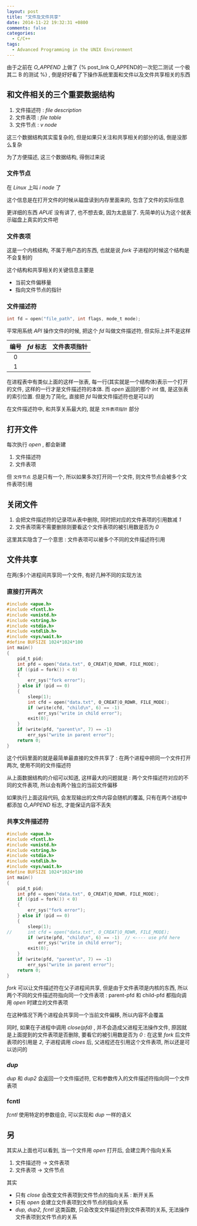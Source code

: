 ```yaml
---
layout: post
title: "文件及文件共享"
date: 2014-11-22 19:32:31 +0800
comments: false
categories:
  - C/C++
tags:
  - Advanced Programming in the UNIX Environment
---
```




由于之前在 _O_APPEND_ 上做了 {% post_link O_APPEND的一次犯二测试 一个极其二 B 的测试 %} , 倒是好好看了下操作系统里面和文件以及文件共享相关的东西
<!--more-->

## 和文件相关的三个重要数据结构

1. 文件描述符 : _file description_
2. 文件表项 : _file table_
3. 文件节点 : _v node_

这三个数据结构其实蛮复杂的, 但是如果只关注和共享相关的部分的话, 倒是没那么复杂

为了方便描述, 这三个数据结构, 得倒过来说

### 文件节点

在 _Linux_ 上叫 _i node_ 了

这个信息是在打开文件的时候从磁盘读到内存里面来的, 包含了文件的实际信息

更详细的东西 _APUE_ 没有讲了, 也不想去查, 因为太底层了. 先简单的认为这个就表示磁盘上真实的文件吧

### 文件表项

这是一个内核结构, 不属于用户态的东西, 也就是说 _fork_ 子进程的时候这个结构是不会复制的

这个结构和共享相关的关键信息主要是

* 当前文件偏移量
* 指向文件节点的指针 

### 文件描述符

```c
int fd = open("file_path", int flags, mode_t mode);
```

平常用系统 _API_ 操作文件的时候, 把这个 _fd_ 叫做文件描述符, 但实际上并不是这样

编号|_fd_ 标志|文件表项指针
:---:|:---:|:----:
0| | |
1| |  |

在进程表中有类似上面的这样一张表, 每一行(其实就是一个结构体)表示一个打开的文件, 这样的一行才是文件描述符的本体. 而 _open_ 返回的那个 _int_ 值, 是这张表的索引位置. 但是为了简化, 直接把 _fd_ 叫做文件描述符也是可以的

在文件描述符中, 和共享关系最大的, 就是 `文件表项指针` 部分

## 打开文件

每次执行 _open_ , 都会新建

1. 文件描述符
2. 文件表项

但 `文件节点` 总是只有一个, 所以如果多次打开同一个文件, 则文件节点会被多个文件表项引用

## 关闭文件

1. 会把文件描述符的记录项从表中删除, 同时把对应的文件表项的引用数减 _1_
2. 文件表项需不需要删除则要看这个文件表项的被引用数是否为 _0_

这里其实隐含了一个意思 : 文件表项可以被多个不同的文件描述符引用

## 文件共享

在两(多)个进程间共享同一个文件, 有好几种不同的实现方法

### 直接打开两次

```c
#include <apue.h>
#include <fcntl.h>
#include <unistd.h>
#include <string.h>
#include <stdio.h>
#include <stdlib.h>
#include <sys/wait.h>
#define BUFSIZE 1024*1024*100
int main()
{
    pid_t pid;
    int pfd = open("data.txt", O_CREAT|O_RDWR, FILE_MODE);
    if ((pid = fork()) < 0)
    {
        err_sys("fork error");
    } else if (pid == 0)
    {
        sleep(1);
        int cfd = open("data.txt", O_CREAT|O_RDWR, FILE_MODE);
        if (write(cfd, "child\n", 6) == -1)
            err_sys("write in child error");
        exit(0);
    }
    if (write(pfd, "parent\n", 7) == -1)
        err_sys("write in parent error");
    return 0;
}
```

这个代码里面的就是最简单最直接的文件共享了 : 在两个进程中把同一个文件打开两次, 使用不同的文件描述符

从上面数据结构的介绍可以知道, 这样最大的问题就是 : 两个文件描述符对应的不同的文件表项, 所以会有两个独立的当前文件偏移

如果执行上面这段代码, 会发现输出的文件内容会随机的覆盖, 只有在两个进程中都添加 _O_APPEND_ 标志, 才能保证内容不丢失

### 共享文件描述符

```c
#include <apue.h>
#include <fcntl.h>
#include <unistd.h>
#include <string.h>
#include <stdio.h>
#include <stdlib.h>
#include <sys/wait.h>
#define BUFSIZE 1024*1024*100
int main()
{
    pid_t pid;
    int pfd = open("data.txt", O_CREAT|O_RDWR, FILE_MODE);
    if ((pid = fork()) < 0)
    {
        err_sys("fork error");
    } else if (pid == 0)
    {
        sleep(1);
//      int cfd = open("data.txt", O_CREAT|O_RDWR, FILE_MODE);
        if (write(pfd, "child\n", 6) == -1)  // <---- use pfd here
            err_sys("write in child error");
        exit(0);
    }
    if (write(pfd, "parent\n", 7) == -1)
        err_sys("write in parent error");
    return 0;
}
```

_fork_ 可以让文件描述符在父子进程间共享, 但是由于文件表项是内核的东西, 所以两个不同的文件描述符指向同一个文件表项 :  parent-pfd 和 child-pfd 都指向调用 _open_ 时建立的文件表项

在这种情况下两个进程会共享同一个当前文件偏移, 所以内容不会覆盖

同时, 如果在子进程中调用 _close(pfd)_ , 并不会造成父进程无法操作文件, 原因就是上面提到的文件表项是否删除, 要看它的被引用数是否为 _0_ : 在这里 _fork_ 后文件表项的引用是 _2_, 子进程调用 _cloes_ 后, 父进程还在引用这个文件表项, 所以还是可以访问的

### _dup_

_dup_ 和 _dup2_ 会返回一个文件描述符, 它和参数传入的文件描述符指向同一个文件表项

### fcntl

_fcntl_ 使用特定的参数组合, 可以实现和 _dup_ 一样的语义

## 另

其实从上面也可以看到, 当一个文件用 _open_ 打开后, 会建立两个指向关系

1. 文件描述符 -> 文件表项
2. 文件表项 -> 文件节点

其实  

* 只有 _close_ 会改变文件表项到文件节点的指向关系 : 断开关系
* 只有 _open_ 会建立文件表项到文件节点的指向关系
* _dup, dup2, fcntl_ 这类函数, 只会改变文件描述符到文件表项的关系, 无法操作文件表项到文件节点的关系
